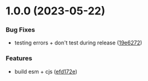 # 1.0.0 (2023-05-22)


### Bug Fixes

* testing errors + don't test during release ([19e6272](https://github.com/spaceagetv/electron-mocks/commit/19e6272035c0d4e7beb66333bed5e4c6a7d9ccf9))


### Features

* build esm + cjs ([efd172e](https://github.com/spaceagetv/electron-mocks/commit/efd172efe87fa84e9763e08e5fb8677bf192dc18))
